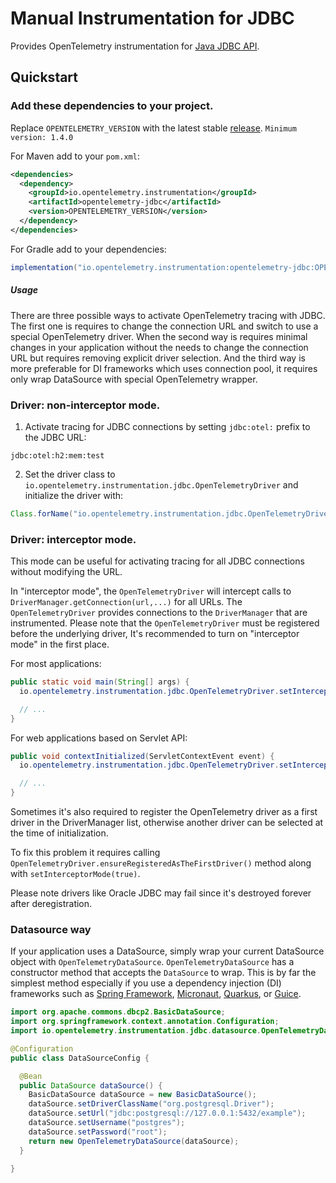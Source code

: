 # Manual Instrumentation for JDBC

Provides OpenTelemetry instrumentation for
[Java JDBC API](https://docs.oracle.com/javase/8/docs/technotes/guides/jdbc/).

## Quickstart

### Add these dependencies to your project.

Replace `OPENTELEMETRY_VERSION` with the latest stable
[release](https://mvnrepository.com/artifact/io.opentelemetry). `Minimum version: 1.4.0`

For Maven add to your `pom.xml`:

```xml
<dependencies>
  <dependency>
    <groupId>io.opentelemetry.instrumentation</groupId>
    <artifactId>opentelemetry-jdbc</artifactId>
    <version>OPENTELEMETRY_VERSION</version>
  </dependency>
</dependencies>
```

For Gradle add to your dependencies:

```groovy
implementation("io.opentelemetry.instrumentation:opentelemetry-jdbc:OPENTELEMETRY_VERSION")
```

##### Usage

There are three possible ways to activate OpenTelemetry tracing with JDBC. The first one is requires
to change the connection URL and switch to use a special OpenTelemetry driver. When the second way
is requires minimal changes in your application without the needs to change the connection URL but
requires removing explicit driver selection. And the third way is more preferable for DI frameworks
which uses connection pool, it requires only wrap DataSource with special OpenTelemetry wrapper.

### Driver: non-interceptor mode.

1. Activate tracing for JDBC connections by setting `jdbc:otel:` prefix to the JDBC URL:

```
jdbc:otel:h2:mem:test
```

2. Set the driver class to `io.opentelemetry.instrumentation.jdbc.OpenTelemetryDriver` and
   initialize the driver with:

```java
Class.forName("io.opentelemetry.instrumentation.jdbc.OpenTelemetryDriver");
```

### Driver: interceptor mode.

This mode can be useful for activating tracing for all JDBC connections without modifying the URL.

In "interceptor mode", the `OpenTelemetryDriver` will intercept calls to
`DriverManager.getConnection(url,...)` for all URLs. The `OpenTelemetryDriver` provides connections
to the `DriverManager` that are instrumented. Please note that the `OpenTelemetryDriver` must be
registered before the underlying driver, It's recommended to turn on "interceptor mode" in the first
place.

For most applications:

```java
public static void main(String[] args) {
  io.opentelemetry.instrumentation.jdbc.OpenTelemetryDriver.setInterceptorMode(true);

  // ...
}

```

For web applications based on Servlet API:

```java
public void contextInitialized(ServletContextEvent event) {
  io.opentelemetry.instrumentation.jdbc.OpenTelemetryDriver.setInterceptorMode(true);

  // ...
}
```

Sometimes it's also required to register the OpenTelemetry driver as a first driver in the
DriverManager list, otherwise another driver can be selected at the time of initialization.

To fix this problem it requires calling `OpenTelemetryDriver.ensureRegisteredAsTheFirstDriver()`
method along with `setInterceptorMode(true)`.

Please note drivers like Oracle JDBC may fail since it's destroyed forever after deregistration.

### Datasource way

If your application uses a DataSource, simply wrap your current DataSource object with
`OpenTelemetryDataSource`. `OpenTelemetryDataSource` has a constructor method that accepts the
`DataSource` to wrap. This is by far the simplest method especially if you use a dependency
injection (DI) frameworks such as [Spring Framework](https://spring.io/projects/spring-framework),
[Micronaut](https://micronaut.io), [Quarkus](https://quarkus.io), or
[Guice](https://github.com/google/guice).

```java
import org.apache.commons.dbcp2.BasicDataSource;
import org.springframework.context.annotation.Configuration;
import io.opentelemetry.instrumentation.jdbc.datasource.OpenTelemetryDataSource;

@Configuration
public class DataSourceConfig {

  @Bean
  public DataSource dataSource() {
    BasicDataSource dataSource = new BasicDataSource();
    dataSource.setDriverClassName("org.postgresql.Driver");
    dataSource.setUrl("jdbc:postgresql://127.0.0.1:5432/example");
    dataSource.setUsername("postgres");
    dataSource.setPassword("root");
    return new OpenTelemetryDataSource(dataSource);
  }

}
```
